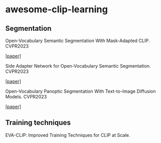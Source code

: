 # awesome-clip-learning

## Segmentation 

Open-Vocabulary Semantic Segmentation With Mask-Adapted CLIP.  CVPR2023

[[paper]](https://openaccess.thecvf.com/content/CVPR2023/papers/Liang_Open-Vocabulary_Semantic_Segmentation_With_Mask-Adapted_CLIP_CVPR_2023_paper.pdf)

Side Adapter Network for Open-Vocabulary Semantic Segmentation.  CVPR2023

[[paper]](https://openaccess.thecvf.com/content/CVPR2023/papers/Xu_Side_Adapter_Network_for_Open-Vocabulary_Semantic_Segmentation_CVPR_2023_paper.pdf)

Open-Vocabulary Panoptic Segmentation With Text-to-Image Diffusion Models. CVPR2023

[[paper]](https://openaccess.thecvf.com/content/CVPR2023/html/Xu_Open-Vocabulary_Panoptic_Segmentation_With_Text-to-Image_Diffusion_Models_CVPR_2023_paper.html)

## Training techniques
EVA-CLIP: Improved Training Techniques for CLIP at Scale. 

